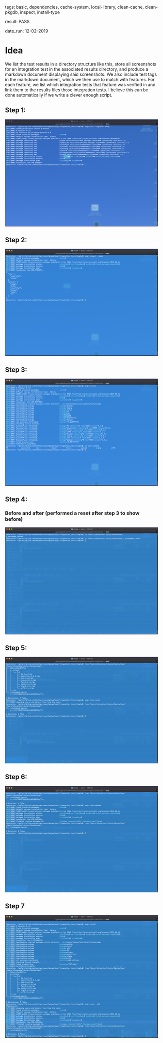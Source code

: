 tags: basic, dependencies, cache-system, local-library, clean-cache, clean-pkgdb, inspect, install-type

result: PASS

date_run: 12-02-2019

# Idea
We list the test results in a directory structure like this, store all
screenshots for an integration test in the associated results directory, and
produce a markdown document displaying said screenshots. We also include test
tags in the markdown document, which we then use to match with features. For
each feature, we list which integration tests that feature was verified in and
link them to the results files those integration tests. I believe this can be
done automatically if we write a clever enough script.

## Step 1:
![step1](step1.png)

## Step 2:
![step2](step2.png)

## Step 3:
![step3](step3.png)

## Step 4:
### Before and after (performed a reset after step 3 to show before)
![step4](step4.png)

## Step 5:
![step5](step5.png)

## Step 6:
![step6](step6.png)

## Step 7
![step7](step7.png)
